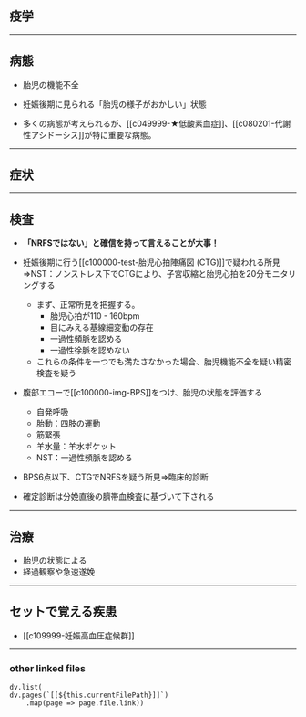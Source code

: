 ## 疫学
---
## 病態
- 胎児の機能不全
- 妊娠後期に見られる「胎児の様子がおかしい」状態

- 多くの病態が考えられるが、[[c049999-★低酸素血症]]、[[c080201-代謝性アシドーシス]]が特に重要な病態。
---
## 症状
---
## 検査
- **「NRFSではない」と確信を持って言えることが大事！**

- 妊娠後期に行う[[c100000-test-胎児心拍陣痛図 (CTG)]]で疑われる所見⇒NST：ノンストレス下でCTGにより、子宮収縮と胎児心拍を20分モニタリングする
	- まず、正常所見を把握する。
		- 胎児心拍が110 - 160bpm
		- 目にみえる基線細変動の存在
		- 一過性頻脈を認める
		- 一過性徐脈を認めない
	- これらの条件を一つでも満たさなかった場合、胎児機能不全を疑い精密検査を疑う

- 腹部エコーで[[c100000-img-BPS]]をつけ、胎児の状態を評価する
	- 自発呼吸
	- 胎動：四肢の運動
	- 筋緊張
	- 羊水量：羊水ポケット
	- NST：一過性頻脈を認める

- BPS6点以下、CTGでNRFSを疑う所見⇒臨床的診断
- 確定診断は分娩直後の臍帯血検査に基づいて下される
---
## 治療
- 胎児の状態による
- 経過観察や急速遂娩
---
## セットで覚える疾患
- [[c109999-妊娠高血圧症候群]]
---
### other linked files
```dataviewjs
dv.list(
dv.pages(`[[${this.currentFilePath}]]`)
	.map(page => page.file.link))
```